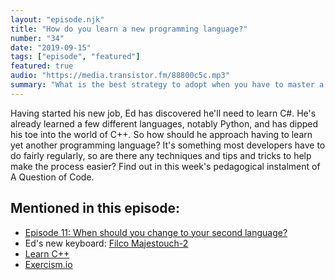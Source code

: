 ```yaml
---
layout: "episode.njk"
title: "How do you learn a new programming language?"
number: "34"
date: "2019-09-15"
tags: ["episode", "featured"]
featured: true
audio: "https://media.transistor.fm/88800c5c.mp3"
summary: "What is the best strategy to adopt when you have to master a new language?"
---
```


Having started his new job, Ed has discovered he'll need to learn C#. He's already learned a few different languages, notably Python, and has dipped his toe into the world of C++. So how should he approach having to learn yet another programming language? It's something most developers have to do fairly regularly, so are there any techniques and tips and tricks to help make the process easier? Find out in this week's pedagogical instalment of A Question of Code.

## Mentioned in this episode:

* [Episode 11: When should you change to your second language?](https://aquestionofcode.com/11-second-programming-language/)
* Ed's new keyboard: [Filco Majestouch-2](https://www.amazon.co.uk/Filco-Majestouch-2-Tenkeyless-Tactile-Keyboard/dp/B004HYCW56/ref=sr_1_1?crid=2OPWYV85FMV8F&keywords=filco+majestouch+2&qid=1568310614&sprefix=filco+%2Caps%2C158&sr=8-1)
* [Learn C++](https://www.learncpp.com)
* [Exercism.io](https://exercism.io/)